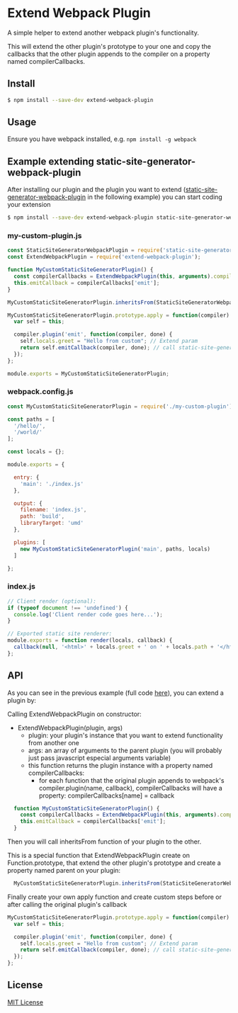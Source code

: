 # Extend Webpack Plugin

A simple helper to extend another webpack plugin's functionality.

This will extend the other plugin's prototype to your one and copy the callbacks that the other plugin appends to the compiler on a property named compilerCallbacks.

## Install

```bash
$ npm install --save-dev extend-webpack-plugin
```

## Usage

Ensure you have webpack installed, e.g. `npm install -g webpack`

## Example extending static-site-generator-webpack-plugin

After installing our plugin and the plugin you want to extend ([static-site-generator-webpack-plugin](https://github.com/markdalgleish/static-site-generator-webpack-plugin) in the following example) you can start coding your extension

```bash
$ npm install --save-dev extend-webpack-plugin static-site-generator-webpack-plugin
```

### my-custom-plugin.js

```js
const StaticSiteGeneratorWebpackPlugin = require('static-site-generator-webpack-plugin');
const ExtendWebpackPlugin = require('extend-webpack-plugin');

function MyCustomStaticSiteGeneratorPlugin() {
  const compilerCallbacks = ExtendWebpackPlugin(this, arguments).compilerCallbacks;
  this.emitCallback = compilerCallbacks['emit'];
}

MyCustomStaticSiteGeneratorPlugin.inheritsFrom(StaticSiteGeneratorWebpackPlugin);

MyCustomStaticSiteGeneratorPlugin.prototype.apply = function(compiler) {
  var self = this;

  compiler.plugin('emit', function(compiler, done) {
    self.locals.greet = "Hello from custom"; // Extend param
    return self.emitCallback(compiler, done); // call static-site-generator-webpack-plugin's emit callback
  });
};

module.exports = MyCustomStaticSiteGeneratorPlugin;
```

### webpack.config.js

```js
const MyCustomStaticSiteGeneratorPlugin = require('./my-custom-plugin');

const paths = [
  '/hello/',
  '/world/'
];

const locals = {};

module.exports = {

  entry: {
    'main': './index.js'
  },

  output: {
    filename: 'index.js',
    path: 'build',
    libraryTarget: 'umd'
  },

  plugins: [
    new MyCustomStaticSiteGeneratorPlugin('main', paths, locals)
  ]

};
```

### index.js

```js
// Client render (optional):
if (typeof document !== 'undefined') {
  console.log('Client render code goes here...');
}

// Exported static site renderer:
module.exports = function render(locals, callback) {
  callback(null, '<html>' + locals.greet + ' on ' + locals.path + '</html>');
};
```

## API

As you can see in the previous example (full code [here](https://github.com/guilhermebruzzi/extend-webpack-plugin/tree/master/example)), you can extend a plugin by:

Calling ExtendWebpackPlugin on constructor:

* ExtendWebpackPlugin(plugin, args)
  * plugin: your plugin's instance that you want to extend functionality from another one
  * args: an array of arguments to the parent plugin (you will probably just pass javascript especial arguments variable)
  * this function returns the plugin instance with a property named compilerCallbacks:
    * for each function that the original plugin appends to webpack's compiler.plugin(name, callback), compilerCallbacks will have a property: compilerCallbacks[name] = callback

```js
  function MyCustomStaticSiteGeneratorPlugin() {
    const compilerCallbacks = ExtendWebpackPlugin(this, arguments).compilerCallbacks;
    this.emitCallback = compilerCallbacks['emit'];
  }
```

Then you will call inheritsFrom function of your plugin to the other.

This is a special function that ExtendWebpackPlugin create on Function.prototype, that extend the other plugin's prototype and create a property named parent on your plugin:

```js
  MyCustomStaticSiteGeneratorPlugin.inheritsFrom(StaticSiteGeneratorWebpackPlugin);
```

Finally create your own apply function and create custom steps before or after calling the original plugin's callback

```js
MyCustomStaticSiteGeneratorPlugin.prototype.apply = function(compiler) {
  var self = this;

  compiler.plugin('emit', function(compiler, done) {
    self.locals.greet = "Hello from custom"; // Extend param
    return self.emitCallback(compiler, done); // call static-site-generator-webpack-plugin's emit callback
  });
};
```

## License

[MIT License](https://github.com/guilhermebruzzi/extend-webpack-plugin/blob/master/LICENSE)
